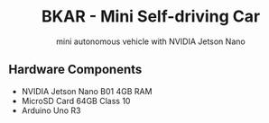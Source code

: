 <div  align="center">
<h1>BKAR - Mini Self-driving Car</h1>
<p>mini autonomous vehicle with NVIDIA Jetson Nano</p>
</div>

<h2>Hardware Components</h2>
<ul>
<li>NVIDIA Jetson Nano B01 4GB RAM</li>
<li>MicroSD Card 64GB Class 10</li>
<li>Arduino Uno R3</li>
</ul>
